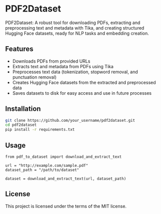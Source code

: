 # PDF2Dataset

PDF2Dataset: A robust tool for downloading PDFs, extracting and preprocessing text and metadata with Tika, and creating structured Hugging Face datasets, ready for NLP tasks and embedding creation.

## Features

- Downloads PDFs from provided URLs
- Extracts text and metadata from PDFs using Tika
- Preprocesses text data (tokenization, stopword removal, and punctuation removal)
- Creates Hugging Face datasets from the extracted and preprocessed data
- Saves datasets to disk for easy access and use in future processes

## Installation

``` bash
git clone https://github.com/your_username/pdf2dataset.git
cd pdf2dataset
pip install -r requirements.txt
```

## Usage 

```
from pdf_to_dataset import download_and_extract_text

url = "http://example.com/sample.pdf"
dataset_path = "/path/to/dataset"

dataset = download_and_extract_text(url, dataset_path)
```

## License

This project is licensed under the terms of the MIT license.
